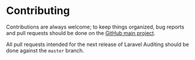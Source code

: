 # Contributing

Contributions are always welcome; to keep things organized, bug reports and pull requests should be done on the [GitHub main project](https://github.com/owen-it/laravel-auditing/issues).

All pull requests intended for the next release of Laravel Auditing should be done against the `master` branch.
